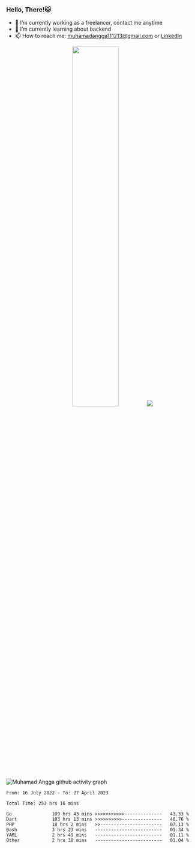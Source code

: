 
### Hello, There!🐱

- 🔭 I’m currently working as a freelancer, contact me anytime
- 🌱 I’m currently learning about backend
- 📫 How to reach me: [muhamadangga111213@gmail.com](mailto:muhamadangga111213@gmail.com) or [LinkedIn](https://www.linkedin.com/in/muhamad-angga)

<p align="center">
    <img width="49.5%" src="https://github-readme-stats.vercel.app/api?username=muhangga&count_private=true&theme=ocean_dark&show_icons=true" />
    &nbsp;
    <img src="https://github-readme-stats.vercel.app/api/top-langs/?username=muhangga&langs_count=8&layout=compact&theme=ocean_dark&show_icons=true" />
</p>

![Muhamad Angga github activity graph](https://github-readme-activity-graph.cyclic.app/graph?username=muhangga&custom_title=Angga&color=708090&theme=github-dark)


<!--START_SECTION:waka-->

```text
From: 16 July 2022 - To: 27 April 2023

Total Time: 253 hrs 16 mins

Go               109 hrs 43 mins >>>>>>>>>>>--------------   43.33 %
Dart             103 hrs 13 mins >>>>>>>>>>---------------   40.76 %
PHP              18 hrs 2 mins   >>-----------------------   07.13 %
Bash             3 hrs 23 mins   -------------------------   01.34 %
YAML             2 hrs 49 mins   -------------------------   01.11 %
Other            2 hrs 38 mins   -------------------------   01.04 %
```

<!--END_SECTION:waka-->
